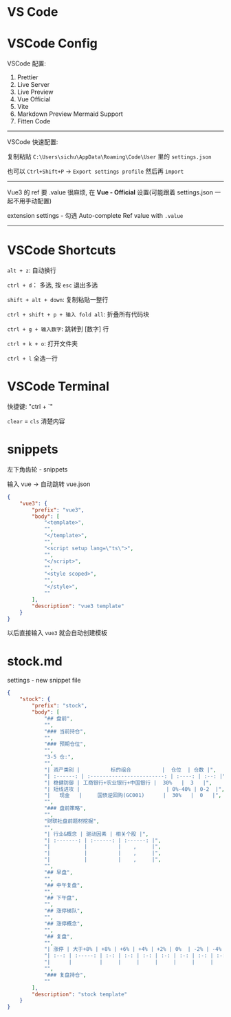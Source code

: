 # VS Code

# VSCode Config

VSCode 配置:

<!-- 1. 插件 Prettier

    Settings -> User -> Deafult Formatter -> Prettier

    Settings -> User -> 勾选 Format On Save

    Settings -> User -> Prettier:Tab Width-更改为 4

2. 插件 LiveServer
3. 插件 Preview on web server
4. 插件 Live Preview
5. 插件 Markdown Preview Enhanced
6. 插件 IntelliCode API Usage Examples
7. 插件 ES7+ React/Redux/React-Native snippets
8. 插件 Scala Syntax(official)
9. 插件 Markdown Perview Mermaid Support -->
 <!-- 10. Vue Language Features(Volar)
10. Vetur -->
<!-- 11. Vue Official
12. Vite -->

1. Prettier
2. Live Server
3. Live Preview
4. Vue Official
5. Vite
6. Markdown Preview Mermaid Support
7. Fitten Code

---

VSCode 快速配置:

复制粘贴 `C:\Users\sichu\AppData\Roaming\Code\User` 里的 `settings.json`

也可以 `Ctrl+Shift+P` -> `Export settings profile` 然后再 `import`

---

Vue3 的 ref 要 .value 很麻烦, 在 **Vue - Official** 设置(可能跟着 settings.json 一起不用手动配置)

extension settings - 勾选 Auto-complete Ref value with `.value`

---

# VSCode Shortcuts

`alt + z`: 自动换行

`ctrl + d`： 多选, 按 `esc` 退出多选

`shift + alt + down`: 复制粘贴一整行

`ctrl + shift + p + 输入 fold all`: 折叠所有代码块

`ctrl + g + 输入数字`: 跳转到 \[数字\] 行

`ctrl + k + o`: 打开文件夹

`ctrl + l` 全选一行

# VSCode Terminal

快捷键: "ctrl + `"

`clear` = `cls` 清楚内容

# snippets

左下角齿轮 - snippets

输入 vue -> 自动跳转 vue.json

```json
{
    "vue3": {
        "prefix": "vue3",
        "body": [
            "<template>",
            "",
            "</template>",
            "",
            "<script setup lang=\"ts\">",
            "",
            "</script>",
            "",
            "<style scoped>",
            "",
            "</style>",
            ""
        ],
        "description": "vue3 template"
    }
}
```

以后直接输入 `vue3` 就会自动创建模板

# stock.md

settings - new snippet file

```json
{
    "stock": {
        "prefix": "stock",
        "body": [
            "## 盘前",
            "",
            "### 当前持仓",
            "",
            "### 预期仓位",
            "",
            "3-5 仓:",
            "",
            "| 资产类别 |          标的组合          |  仓位  | 仓数 |",
            "| :------: | :------------------------: | :----: | :--: |",
            "| 稳健防御 | 工商银行+农业银行+中国银行 |  30%   |  3   |",
            "| 短线进攻 |                            | 0%-40% | 0-2  |",
            "|   现金   |     国债逆回购(GC001)      |  30%   |  0   |",
            "",
            "### 盘前策略",
            "",
            "财联社盘前题材挖掘",
            "",
            "| 行业&概念 | 驱动因素 | 相关个股 |",
            "| :-------: | :------: | :------: |",
            "|           |          |    ,     |",
            "|           |          |    ,     |",
            "|           |          |    ,     |",
            "",
            "## 早盘",
            "",
            "## 中午复盘",
            "",
            "## 下午盘",
            "",
            "## 涨停梯队",
            "",
            "## 涨停概念",
            "",
            "## 复盘",
            "",
            "| 涨停 | 大于+8% | +8% | +6% | +4% | +2% | 0%  | -2% | -4% | -6% | -8% | 小于-8% | 跌停 |",
            "| :--: | :-----: | :-: | :-: | :-: | :-: | :-: | :-: | :-: | :-: | :-: | :-----: | :--: |",
            "|      |         |     |     |     |     |     |     |     |     |     |         |      |",
            "",
            "### 复盘持仓",
            ""
        ],
        "description": "stock template"
    }
}
```
